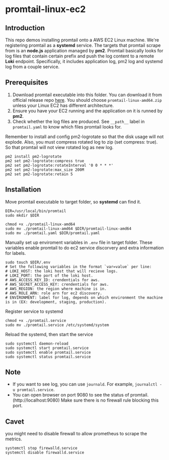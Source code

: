 # promtail-linux-ec2
## Introduction
This repo demos installing promtail onto a AWS EC2 Linux machine. We're registering promtail as a **systemd** service. The targets that promtail scrape from is an **node.js** application managed by **pm2**. Promtail basically looks for log files that contain certain prefix and push the log content to a remote **Loki** endpoint. Specifically, it includes application log, pm2 log and systemd log from a couple service.

## Prerequisites
1. Download promtail executable into this folder. You can download it from official release repo [here](https://github.com/grafana/loki/releases). You should choose `promtail-linux-amd64.zip` unless your Linux EC2 has different architecture.
2. Ensure you have your EC2 running and the application on it is runned by **pm2**.
3. Check whether the log files are produced. See `__path__` label in `promtail.yaml` to know which files promtail looks for.

Remember to install and config pm2-logrotate so that the disk usage will not explode. Also, you must compress rotated log to zip (set compress: true). So that promtail will not view rotated log as new log.
```
pm2 install pm2-logrotate
pm2 set pm2-logrotate:compress true
pm2 set pm2-logrotate:rotateInterval '0 0 * * *'
pm2 set pm2-logrotate:max_size 200M
pm2 set pm2-logrotate:retain 5
```

## Installation
Move promtail executable to target folder, so **systemd** can find it.
```
DIR=/usr/local/bin/promtail
sudo mkdir $DIR

chmod +x ./promtail-linux-amd64
sudo mv ./promtail-linux-amd64 $DIR/promtail-linux-amd64
sudo mv ./promtail.yaml $DIR/promtail.yaml
```

 Manually set up enviroment variables in `.env` file in target folder. These variables enable promtail to do ec2 service discorvery and extra information for labels.
```
sudo touch $DIR/.env
# Set the following variables in the format `var=value` per line:
# LOKI_HOST: the loki host that will recieve logs.
# LOKI_PORT: the port of the loki host.
# AWS_ACCESS_KEY_ID: crendentials for aws.
# AWS_SECRET_ACCESS_KEY: crendentials for aws.
# AWS_REGION: the region where machine is in.
# AWS_ROLE_ARN: role arn for ec2 discovery.
# ENVIRONMENT: label for log, depends on which environment the machine is in (EX: development, staging, production).
```

Register service to systemd
```
chmod +x ./promtail.service
sudo mv ./promtail.service /etc/systemd/system
```

Reload the systemd, then start the service
``` 
sudo systemctl daemon-reload
sudo systemctl start promtail.service
sudo systemctl enable promtail.service
sudo systemctl status promtail.service
```

## Note
- If you want to see log, you can use `journald`. For example, `journalctl -u promtail.service`.
- You can open browser on port 9080 to see the status of promtail. (http://localhost:9080) Make sure there is no firewall rule blocking this port.


## Cavet
you might need to disable firewall to allow prometheus to scrape the metrics.
```
systemctl stop firewalld.service
systemctl disable firewalld.service
```